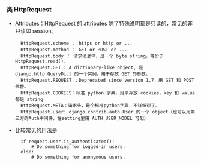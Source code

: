 ### 类 HttpRequest
* Attributes：HttpRequest 的 attributes 除了特殊说明都是只读的，常见的非只读如 session。

		HttpRequest.scheme ： https or http or ...
		HttpRequest.method ： GET or POST or ...
		HttpRequest.body ： 请求消息体，是一个 byte string，等价于 HttpRequest.read().
		HttpRequest.GET : A dictionary-like object, 是 django.http.QueryDict 的一个实例。用于存放 GET 的参数。
		HttpRequest.REQUEST ：Deprecated since version 1.7，用 GET 和 POST 代替。
		HttpRequest.COOKIES：标准 python 字典，用来存放 cookies，key 和 value 都是 string
		HttpRequest.META：请求头，是个标准python字典，不详细讲了。
		HttpRequest.user: django.contrib.auth.User 的一个 object（也可以用第三方的Auth中间件，在setting里用 AUTH_USER_MODEL 可配）

* 比较常见的用法是 

		if request.user.is_authenticated():
			# Do something for logged-in users.
		else:
			# Do something for anonymous users.
		